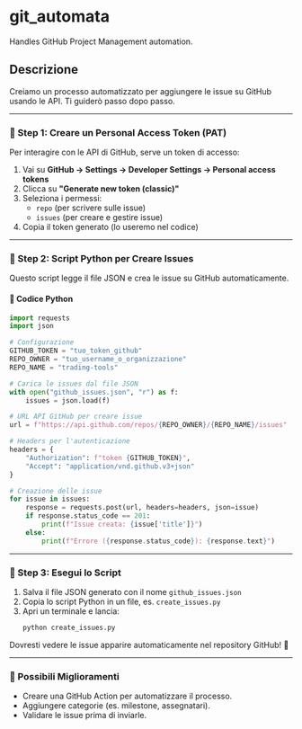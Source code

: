 # git_automata
Handles GitHub Project Management automation.

## Descrizione
Creiamo un processo automatizzato per aggiungere le issue su GitHub usando le API. Ti guiderò passo dopo passo.  

---

### **🔹 Step 1: Creare un Personal Access Token (PAT)**
Per interagire con le API di GitHub, serve un token di accesso:  
1. Vai su **GitHub → Settings → Developer Settings → Personal access tokens**  
2. Clicca su **"Generate new token (classic)"**  
3. Seleziona i permessi:  
   - `repo` (per scrivere sulle issue)  
   - `issues` (per creare e gestire issue)  
4. Copia il token generato (lo useremo nel codice)  

---

### **🔹 Step 2: Script Python per Creare Issues**
Questo script legge il file JSON e crea le issue su GitHub automaticamente.  

#### **📌 Codice Python**
```python
import requests
import json

# Configurazione
GITHUB_TOKEN = "tuo_token_github"
REPO_OWNER = "tuo_username_o_organizzazione"
REPO_NAME = "trading-tools"

# Carica le issues dal file JSON
with open("github_issues.json", "r") as f:
    issues = json.load(f)

# URL API GitHub per creare issue
url = f"https://api.github.com/repos/{REPO_OWNER}/{REPO_NAME}/issues"

# Headers per l'autenticazione
headers = {
    "Authorization": f"token {GITHUB_TOKEN}",
    "Accept": "application/vnd.github.v3+json"
}

# Creazione delle issue
for issue in issues:
    response = requests.post(url, headers=headers, json=issue)
    if response.status_code == 201:
        print(f"Issue creata: {issue['title']}")
    else:
        print(f"Errore ({response.status_code}): {response.text}")
```

---

### **🔹 Step 3: Esegui lo Script**
1. Salva il file JSON generato con il nome `github_issues.json`  
2. Copia lo script Python in un file, es. `create_issues.py`  
3. Apri un terminale e lancia:  
   ```bash
   python create_issues.py
   ```

Dovresti vedere le issue apparire automaticamente nel repository GitHub! 🎉  

---

### **🔹 Possibili Miglioramenti**
- Creare una GitHub Action per automatizzare il processo.  
- Aggiungere categorie (es. milestone, assegnatari).  
- Validare le issue prima di inviarle.  
